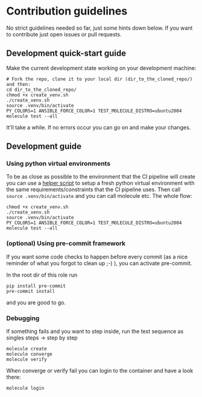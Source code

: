 # Contribution guidelines

No strict guidelines needed so far, just some hints down below. If you want to contribute just  open issues or pull requests.

## Development quick-start guide

Make the current development state working on your development machine:
```
# Fork the repo, clone it to your local dir (dir_to_the_cloned_repo/) and then:
cd dir_to_the_cloned_repo/
chmod +x create_venv.sh
./create_venv.sh
source .venv/bin/activate
PY_COLORS=1 ANSIBLE_FORCE_COLOR=1 TEST_MOLECULE_DISTRO=ubuntu2004 molecule test --all
```
It'll take a while. If no errors occur you can go on and make your changes.

## Development guide

### Using python virtual environments

To be as close as possible to the environment that the CI pipeline will create you can use a [helper script](./create_venv.sh) to setup a fresh python virtual environment with the same requirements/constraints that the CI pipeline uses. Then call `source .venv/bin/activate` and you can call molecule etc. The whole flow:

```
chmod +x create_venv.sh
./create_venv.sh
source .venv/bin/activate
PY_COLORS=1 ANSIBLE_FORCE_COLOR=1 TEST_MOLECULE_DISTRO=ubuntu2004 molecule test --all
```

### (optional) Using pre-commit framework

If you want some code checks to happen before every commit (as a nice reminder of what you forgot to clean up ;-) ), you can activate pre-commit.

In the root dir of this role run
```console
pip install pre-commit
pre-commit install
```
and you are good to go.

### Debugging

If something fails and you want to step inside, run the test sequence as singles steps -> step by step

```console
molecule create
molecule converge
molecule verify
```

When converge or verify fail you can login to the container and have a look there:

```
molecule login
```